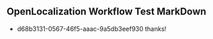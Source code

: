 ## OpenLocalization Workflow Test MarkDown
* d68b3131-0567-46f5-aaac-9a5db3eef930 
thanks!<!--HONumber=Feb16_HO4-->
